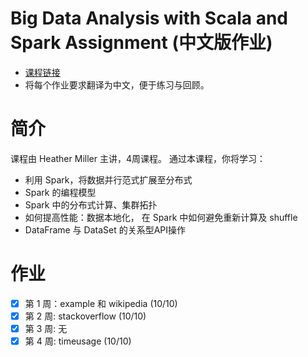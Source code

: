 Big Data Analysis with Scala and Spark Assignment (中文版作业)
=================================================
- [课程链接](https://www.coursera.org/learn/scala-spark-big-data/home/welcome)
- 将每个作业要求翻译为中文，便于练习与回顾。

# 简介
课程由 Heather Miller 主讲，4周课程。 通过本课程，你将学习：
- 利用 Spark，将数据并行范式扩展至分布式
- Spark 的编程模型
- Spark 中的分布式计算、集群拓扑
- 如何提高性能：数据本地化， 在 Spark 中如何避免重新计算及 shuffle
- DataFrame 与 DataSet 的关系型API操作

# 作业
- [x] 第 1 周：example 和 wikipedia (10/10)
- [x] 第 2 周: stackoverflow (10/10)
- [x] 第 3 周: 无
- [x] 第 4 周: timeusage (10/10)